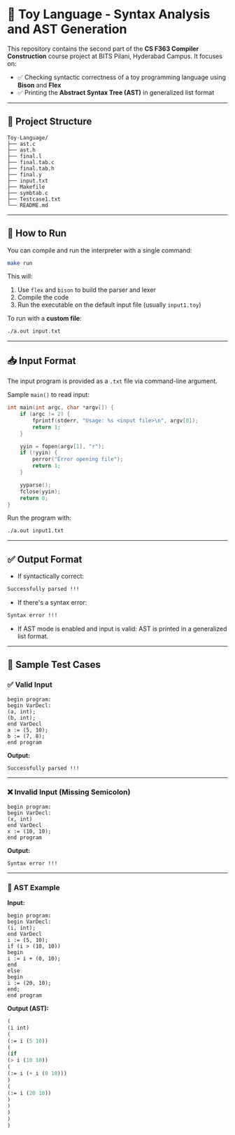 # 🧸 Toy Language - Syntax Analysis and AST Generation

This repository contains the second part of the **CS F363 Compiler Construction** course project at BITS Pilani, Hyderabad Campus. It focuses on:

- ✅ Checking syntactic correctness of a toy programming language using **Bison** and **Flex**
- ✅ Printing the **Abstract Syntax Tree (AST)** in generalized list format

---

## 📁 Project Structure

```
Toy-Language/
├── ast.c
├── ast.h
├── final.l
├── final.tab.c
├── final.tab.h
├── final.y
├── input.txt
├── Makefile
├── symbtab.c
├── Testcase1.txt
└── README.md
```

---
## 🏁 How to Run

You can compile and run the interpreter with a single command:

```bash
make run
```

This will:
1. Use `flex` and `bison` to build the parser and lexer
2. Compile the code
3. Run the executable on the default input file (usually `input1.toy`)

To run with a **custom file**:

```bash
./a.out input.txt
```

---

## 📥 Input Format

The input program is provided as a `.txt` file via command-line argument.

Sample `main()` to read input:

```c
int main(int argc, char *argv[]) {
    if (argc != 2) {
        fprintf(stderr, "Usage: %s <input file>\n", argv[0]);
        return 1;
    }

    yyin = fopen(argv[1], "r");
    if (!yyin) {
        perror("Error opening file");
        return 1;
    }

    yyparse();
    fclose(yyin);
    return 0;
}
```

Run the program with:

```bash
./a.out input1.txt
```

---

## ✅ Output Format

- If syntactically correct:
```bash
Successfully parsed !!!
```

- If there's a syntax error:
```bash
Syntax error !!!
```

- If AST mode is enabled and input is valid:
  AST is printed in a generalized list format.

---

## 🧪 Sample Test Cases

### ✅ Valid Input

```toy
begin program:
begin VarDecl:
(a, int);
(b, int);
end VarDecl
a := (5, 10);
b := (7, 8);
end program
```

**Output:**
```
Successfully parsed !!!
```

---

### ❌ Invalid Input (Missing Semicolon)

```toy
begin program:
begin VarDecl:
(x, int)
end VarDecl
x := (10, 10);
end program
```

**Output:**
```
Syntax error !!!
```

---

### 🌳 AST Example

**Input:**

```toy
begin program:
begin VarDecl:
(i, int);
end VarDecl
i := (5, 10);
if (i > (10, 10))
begin
i := i + (0, 10);
end
else
begin
i := (20, 10);
end;
end program
```

**Output (AST):**

```lisp
(
(i int)
(
(:= i (5 10))
(
(if
(> i (10 10))
(
(:= i (+ i (0 10)))
)
(
(:= i (20 10))
)
)
)
)
)
```
